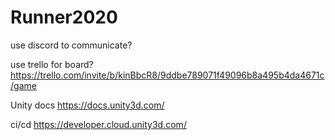 # Runner2020

use discord to communicate?


use trello for board?
https://trello.com/invite/b/kinBbcR8/9ddbe789071f49096b8a495b4da4671c/game

Unity docs
https://docs.unity3d.com/

ci/cd
https://developer.cloud.unity3d.com/
